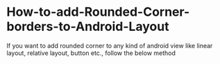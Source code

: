 # How-to-add-Rounded-Corner-borders-to-Android-Layout
If you want to add rounded corner to any kind of android view like linear layout,
relative layout, button etc., follow the below method
